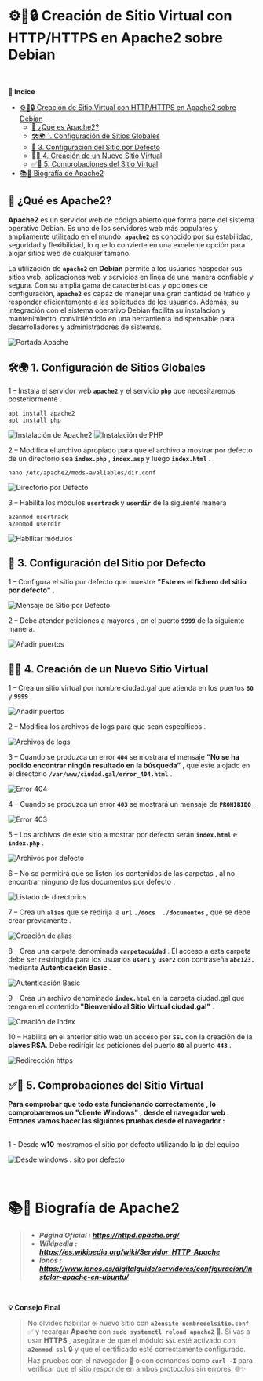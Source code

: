 # ⚙️🐧🔒 Creación de Sitio Virtual con HTTP/HTTPS en Apache2 sobre Debian 
<br>

**📑 Indice**

- [⚙️🐧🔒 Creación de Sitio Virtual con HTTP/HTTPS en Apache2 sobre Debian](#️-creación-de-sitio-virtual-con-httphttps-en-apache2-sobre-debian)
  - [🧠 ¿Qué es Apache2?](#-qué-es-apache2)
  - [🛠️🌍 1. Configuración de Sitios Globales](#️-1-configuración-de-sitios-globales)
  - [📝 3. Configuración del Sitio por Defecto](#-3-configuración-del-sitio-por-defecto)
  - [🧱🌐 4. Creación de un Nuevo Sitio Virtual](#-4-creación-de-un-nuevo-sitio-virtual)
  - [✅🔎 5. Comprobaciones del Sitio Virtual](#-5-comprobaciones-del-sitio-virtual)
- [📚📖 Biografía de Apache2](#-biografía-de-apache2)



## 🧠 ¿Qué es Apache2? 

**Apache2** es un servidor web de código abierto que forma parte del sistema operativo Debian. Es uno de los servidores web más populares y ampliamente utilizado en el mundo. **``apache2``** es conocido por su estabilidad, seguridad y flexibilidad, lo que lo convierte en una excelente opción para alojar sitios web de cualquier tamaño.

La utilización de **``apache2``** en **Debian** permite a los usuarios hospedar sus sitios web, aplicaciones web y servicios en línea de una manera confiable y segura. Con su amplia gama de características y opciones de configuración, **``apache2``** es capaz de manejar una gran cantidad de tráfico y responder eficientemente a las solicitudes de los usuarios. Además, su integración con el sistema operativo Debian facilita su instalación y mantenimiento, convirtiéndolo en una herramienta indispensable para desarrolladores y administradores de sistemas.

![Portada Apache](./img/sitios_virtuales_apache2/portada_apache2.png)


## 🛠️🌍 1. Configuración de Sitios Globales 

1 – Instala el servidor web **``apache2``** y  el servicio **``php``** que necesitaremos posteriormente . <br>

~~~~~~~~~~~~~~~~~~~~
apt install apache2
apt install php

~~~~~~~~~~~~~~~~~~~~

![Instalación de Apache2](./img/sitios_virtuales_apache2/1_exapache2.png)
![Instalación de PHP](./img/sitios_virtuales_apache2/2_exapache2.png)

2 – Modifica el archivo apropiado para que el archivo a mostrar por defecto de un directorio sea **``index.php``** , **``index.asp``** y luego **``index.html``** . <br>

~~~~~~~~~~~~~~~~~~~~~~~~~~~~~~~~~~~~~~~~~~
nano /etc/apache2/mods-avaliables/dir.conf
~~~~~~~~~~~~~~~~~~~~~~~~~~~~~~~~~~~~~~~~~~

![Directorio por Defecto](./img/sitios_virtuales_apache2/3_exapache2.png)

3 – Habilita los módulos **``usertrack``** y **``userdir``** de la siguiente manera <br>

~~~~~~~~~~~~~~~~~~
a2enmod usertrack
a2enmod userdir
~~~~~~~~~~~~~~~~~~

![Habilitar módulos](./img/sitios_virtuales_apache2/4_exapache2.png)

## 📝 3. Configuración del Sitio por Defecto 

1 – Configura el sitio por defecto que muestre **"Este es el fichero del sitio por defecto"** .<br>

![Mensaje de Sitio por Defecto](./img/sitios_virtuales_apache2/5_exapache2.png)

2 – Debe atender peticiones a mayores , en el puerto **``9999``** de la siguiente manera. <br>

![Añadir puertos](./img/sitios_virtuales_apache2/6_exapache2.png)


## 🧱🌐 4. Creación de un Nuevo Sitio Virtual 

1 – Crea un sitio virtual por nombre ciudad.gal que atienda en los puertos **``80``** y **``9999``** .<br>

![Añadir puertos](./img/sitios_virtuales_apache2/7_exapache2.png)

2 – Modifica los archivos de logs para que sean específicos . <br>

![Archivos de logs](./img/sitios_virtuales_apache2/8_exapache2.png)

3 – Cuando se produzca un error **``404``** se mostrara el mensaje **“No se ha podido encontrar ningún resultado en la búsqueda”** , que este alojado en el directorio **``/var/www/ciudad.gal/error_404.html``** . <br>

![Error 404](./img/sitios_virtuales_apache2/9_exapache2.png)

4 – Cuando se produzca un error **``403``** se mostrará un mensaje de **``PROHIBIDO``** . <br>

![Error 403](./img/sitios_virtuales_apache2/10_exapache2.png)

5 – Los archivos de este sitio a mostrar por defecto serán **``index.html``** e **``index.php``** . <br>

![Archivos por defecto](./img/sitios_virtuales_apache2/11_exapache2.png)

6 – No se permitirá que se listen los contenidos de las carpetas , al no encontrar ninguno de los documentos por defecto .

![Listado de directorios](./img/sitios_virtuales_apache2/12_exapache2.png)

7 – Crea un **``alias``** que se redirija la **``url``** **``./docs  ./documentos``** , que se debe crear previamente . <br>

![Creación de alias](./img/sitios_virtuales_apache2/13_exapache2.png)

8 – Crea una carpeta denominada **``carpetacuidad``** . El acceso a esta carpeta debe ser restringida para los usuarios **``user1``** y **``user2``** con contraseña **``abc123.``** mediante **Autenticación Basic** . <br>

![Autenticación Basic](./img/sitios_virtuales_apache2/14_exapache2.png)

9 – Crea un archivo denominado **``index.html``** en la carpeta ciudad.gal que tenga en el contenido **"Bienvenido al Sitio Virtual ciudad.gal"** . <br>

![Creación de Index](./img/sitios_virtuales_apache2/15_exapache2.png)

10 – Habilita en el anterior sitio web un acceso por **``SSL``** con la creación de la **claves RSA**. Debe redirigir las peticiones del puerto **``80``** al puerto **``443``** . <br>

![Redirección https](./img/sitios_virtuales_apache2/16_exapache2.png)

## ✅🔎 5. Comprobaciones del Sitio Virtual 

**Para comprobar que todo esta funcionando correctamente , lo comprobaremos un **"cliente Windows"** , desde el navegador web . Entones vamos hacer las siguintes pruebas desde el navegador :** <br><br>

1 - Desde **w10** mostramos el sitio por defecto utilizando la ip del equipo <br>

![Desde windows : sito por defecto](./img/sitios_virtuales_apache2/1_comprobaciones_exapache2.png)

<br>

# 📚📖 Biografía de Apache2 

> - ***Página Oficial :*** ***https://httpd.apache.org/***
> - ***Wikipedia :*** ***https://es.wikipedia.org/wiki/Servidor_HTTP_Apache***
> - ***Ionos :*** ***https://www.ionos.es/digitalguide/servidores/configuracion/instalar-apache-en-ubuntu/***


<br>

**💡 Consejo Final**

> No olvides habilitar el nuevo sitio con **``a2ensite nombredelsitio.conf``** ✅ y recargar **Apache** con **``sudo systemctl reload apache2``** 🔁.
> Si vas a usar **HTTPS** , asegúrate de que el módulo **``SSL``** esté activado con **``a2enmod ssl``** 🔒 y que el certificado esté correctamente configurado.
> Haz pruebas con el navegador 🧪 o con comandos como **``curl -I``** para verificar que el sitio responde en ambos protocolos sin errores. 🌐✨